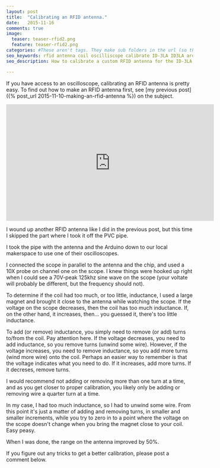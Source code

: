 ```yaml
---
layout: post
title:  "Calibrating an RFID antenna."
date:   2015-11-16
comments: true
image:
  teaser: teaser-rfid2.png
  feature: teaser-rfid2.png
categories: #These aren't tags. They make sub folders in the url (so then if you reorganized the categories, all the urls will change! (bad)).  need to figure out tags instead.
seo_keywords: rfid antenna coil oscilliscope calibrate ID-3LA ID3LA arduino
seo_description: How to calibrate a custom RFID antenna for the ID-3LA reader connected to an Arduino.

---
```


If you have access to an oscilloscope, calibrating an RFID antenna is pretty easy.  To find out how to make an RFID antenna first, see [my previous post]({% post_url 2015-11-10-making-an-rfid-antenna %}) on the subject.

<iframe width="560" height="315" src="https://www.youtube.com/embed/nPKfv6anwIs" frameborder="0" allowfullscreen></iframe>

I wound up another RFID antenna like I did in the previous post, but this time I skipped the part where I took it off the PVC pipe.

I took the pipe with the antenna and the Arduino down to our local makerspace to use one of their oscilloscopes.

I connected the scope in parallel to the antenna and the chip, and used a 10X probe on channel one on the scope. I knew things were hooked up right when I could see a 70V-peak 125khz sine wave on the scope (your voltate will probably be different, but the frequency should not).

To determine if the coil had too much, or too little, inductance, I used a large magnet and brought it close to the antenna while watching the scope. If the voltage on the scope decreases, then the coil has too much inductance. If, on the other hand, it increases, then... you guessed it, there's too little inductance.

To add (or remove) inductance, you simply need to remove (or add) turns to/from the coil.  Pay attention here.  If the voltage decreases, you need to add inductance, so you remove turns (unwind some wire).  However, if the voltage increases, you need to remove inductance, so you add more turns (wind more wire) onto the coil. Perhaps an easier way to remember is that the voltage indicates what you need to do. If it increases, add more turns.  If it decreses, remove turns.

I would recommend not adding or removing more than one turn at a time, and as you get closer to proper calibration, you likely only be adding or removing wire a quarter turn at a time.

In my case, I had too much inductance, so I had to unwind some wire. From this point it's just a matter of adding and removing turns, in smaller and smaller increments, while you try to zero in to a point where the voltage on the scope doesn't change when you bring the magnet close to your coil. Easy peasy.

When I was done, the range on the antenna improved by 50%.

If you figure out any tricks to get a better calibration, please post a comment below.
